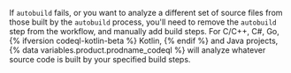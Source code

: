 If `autobuild` fails, or you want to analyze a different set of source files from those built by the `autobuild` process, you'll need to remove the `autobuild` step from the workflow, and manually add build steps. For C/C++, C#, Go,{% ifversion codeql-kotlin-beta %} Kotlin, {% endif %} and Java projects, {% data variables.product.prodname_codeql %} will analyze whatever source code is built by your specified build steps.

